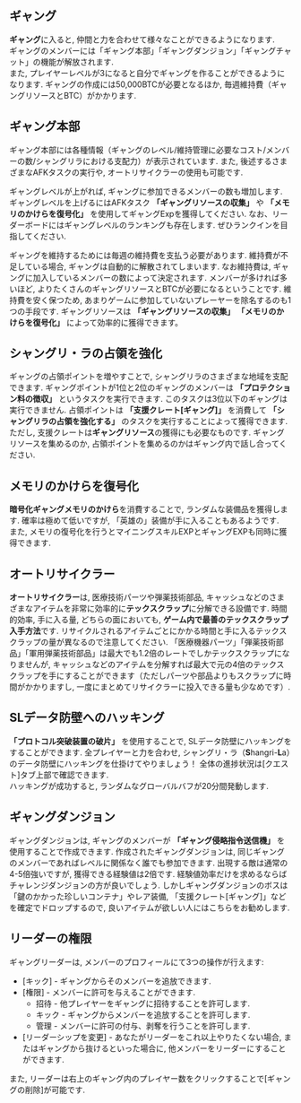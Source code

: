 ## ギャング
**ギャング**に入ると, 仲間と力を合わせて様々なことができるようになります.  
ギャングのメンバーには「ギャング本部」「ギャングダンジョン」「ギャングチャット」の機能が解放されます.  
また, プレイヤーレベルが3になると自分でギャングを作ることができるようになります. ギャングの作成には50,000BTCが必要となるほか, 毎週維持費（ギャングリソースとBTC）がかかります.

## ギャング本部
ギャング本部には各種情報（ギャングのレベル/維持管理に必要なコスト/メンバーの数/シャングリラにおける支配力）が表示されています. また, 後述するさまざまなAFKタスクの実行や, オートリサイクラーの使用も可能です.

ギャングレベルが上がれば, ギャングに参加できるメンバーの数も増加します. ギャングレベルを上げるにはAFKタスク **「ギャングリソースの収集」** や **「メモリのかけらを復号化」** を使用してギャングExpを獲得してください. なお、リーダーボードにはギャングレベルのランキングも存在します. ぜひランクインを目指してください.

ギャングを維持するためには毎週の維持費を支払う必要があります. 維持費が不足している場合, ギャングは自動的に解散されてしまいます. なお維持費は, ギャングに加入しているメンバーの数によって決定されます. メンバーが多ければ多いほど, よりたくさんのギャングリソースとBTCが必要になるということです. 維持費を安く保つため, あまりゲームに参加していないプレーヤーを除名するのも1つの手段です. ギャングリソースは **「ギャングリソースの収集」** **「メモリのかけらを復号化」** によって効率的に獲得できます。

## シャングリ・ラの占領を強化
ギャングの占領ポイントを増やすことで, シャングリラのさまざまな地域を支配できます. ギャングポイントが1位と2位のギャングのメンバーは **「プロテクション料の徴収」** というタスクを実行できます. このタスクは3位以下のギャングは実行できません. 占領ポイントは **「支援クレート[ギャング]」** を消費して **「シャングリラの占領を強化する」** のタスクを実行することによって獲得できます.  
ただし, 支援クレートは**ギャングリソース**の獲得にも必要なものです. ギャングリソースを集めるのか, 占領ポイントを集めるのかはギャング内で話し合ってください.

## メモリのかけらを復号化
**暗号化ギャングメモリのかけら**を消費することで, ランダムな装備品を獲得します. 確率は極めて低いですが, 「英雄の」装備が手に入ることもあるようです.  
また, メモリの復号化を行うとマイニングスキルEXPとギャングEXPも同時に獲得できます.

## オートリサイクラー
**オートリサイクラー**は, 医療技術パーツや弾薬技術部品, キャッシュなどのさまざまなアイテムを非常に効率的に**テックスクラップ**に分解できる設備です. 時間的効率, 手に入る量, どちらの面においても, **ゲーム内で最善のテックスクラップ入手方法**です. 
リサイクルされるアイテムごとにかかる時間と手に入るテックスクラップの量が異なるので注意してください. 「医療機器パーツ」「弾薬技術部品」「軍用弾薬技術部品」は最大でも1.2倍のレートでしかテックスクラップになりませんが, キャッシュなどのアイテムを分解すれば最大で元の4倍のテックスクラップを手にすることができます（ただしパーツや部品よりもスクラップに時間がかかりますし, 一度にまとめてリサイクラーに投入できる量も少なめです）.

## SLデータ防壁へのハッキング
**「プロトコル突破装置の破片」** を使用することで, SLデータ防壁にハッキングをすることができます. 全プレイヤーと力を合わせ, シャングリ・ラ（**S**hangri-**L**a）のデータ防壁にハッキングを仕掛けてやりましょう！ 全体の進捗状況は[クエスト]タブ上部で確認できます.  
ハッキングが成功すると, ランダムなグローバルバフが20分間発動します.

## ギャングダンジョン
ギャングダンジョンは, ギャングのメンバーが **「ギャング侵略指令送信機」** を使用することで作成できます. 作成されたギャングダンジョンは, 同じギャングのメンバーであればレベルに関係なく誰でも参加できます. 出現する敵は通常の4-5倍強いですが, 獲得できる経験値は2倍です. 経験値効率だけを求めるならばチャレンジダンジョンの方が良いでしょう. しかしギャングダンジョンのボスは「鍵のかかった珍しいコンテナ」やレア装備, 「支援クレート[ギャング]」などを確定でドロップするので, 良いアイテムが欲しい人にはこちらをお勧めします. 

## リーダーの権限
ギャングリーダーは, メンバーのプロフィールにて3つの操作が行えます:
 - [キック] - ギャングからそのメンバーを追放できます.
 - [権限] - メンバーに許可を与えることができます.
   - 招待 - 他プレイヤーをギャングに招待することを許可します.
   - キック - ギャングからメンバーを追放することを許可します.
   - 管理 - メンバーに許可の付与、剥奪を行うことを許可します.
 - [リーダーシップを変更] - あなたがリーダーをこれ以上やりたくない場合, またはギャングから抜けるといった場合に, 他メンバーをリーダーにすることができます.

また, リーダーは右上のギャング内のプレイヤー数をクリックすることで[ギャングの削除]が可能です.
